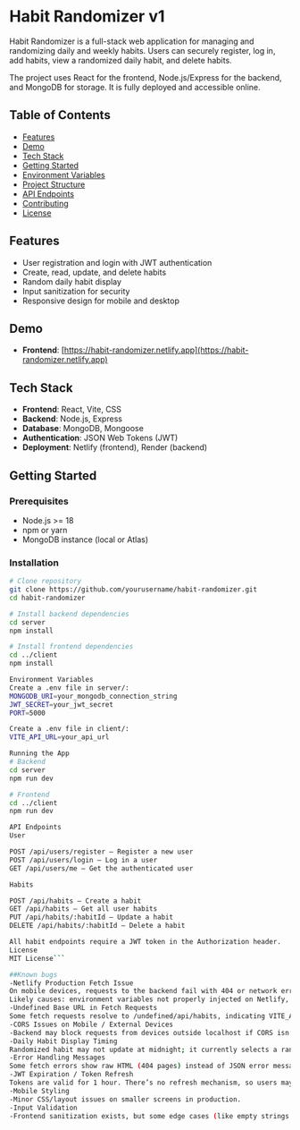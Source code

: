 # Habit Randomizer v1

Habit Randomizer is a full-stack web application for managing and randomizing daily and weekly habits. Users can securely register, log in, add habits, view a randomized daily habit, and delete habits.

The project uses React for the frontend, Node.js/Express for the backend, and MongoDB for storage. It is fully deployed and accessible online.

## Table of Contents

- [Features](#features)
- [Demo](#demo)
- [Tech Stack](#tech-stack)
- [Getting Started](#getting-started)
- [Environment Variables](#environment-variables)
- [Project Structure](#project-structure)
- [API Endpoints](#api-endpoints)
- [Contributing](#contributing)
- [License](#license)

## Features

- User registration and login with JWT authentication
- Create, read, update, and delete habits
- Random daily habit display
- Input sanitization for security
- Responsive design for mobile and desktop

## Demo

- **Frontend**: [https://habit-randomizer.netlify.app](https://habit-randomizer.netlify.app)

## Tech Stack

- **Frontend**: React, Vite, CSS
- **Backend**: Node.js, Express
- **Database**: MongoDB, Mongoose
- **Authentication**: JSON Web Tokens (JWT)
- **Deployment**: Netlify (frontend), Render (backend)

## Getting Started

### Prerequisites

- Node.js >= 18
- npm or yarn
- MongoDB instance (local or Atlas)

### Installation

````bash
# Clone repository
git clone https://github.com/yourusername/habit-randomizer.git
cd habit-randomizer

# Install backend dependencies
cd server
npm install

# Install frontend dependencies
cd ../client
npm install

Environment Variables
Create a .env file in server/:
MONGODB_URI=your_mongodb_connection_string
JWT_SECRET=your_jwt_secret
PORT=5000

Create a .env file in client/:
VITE_API_URL=your_api_url

Running the App
# Backend
cd server
npm run dev

# Frontend
cd ../client
npm run dev

API Endpoints
User

POST /api/users/register – Register a new user
POST /api/users/login – Log in a user
GET /api/users/me – Get the authenticated user

Habits

POST /api/habits – Create a habit
GET /api/habits – Get all user habits
PUT /api/habits/:habitId – Update a habit
DELETE /api/habits/:habitId – Delete a habit

All habit endpoints require a JWT token in the Authorization header.
License
MIT License```

##Known bugs
-Netlify Production Fetch Issue
On mobile devices, requests to the backend fail with 404 or network error when using the production frontend (https://habit-randomizer.netlify.app).
Likely causes: environment variables not properly injected on Netlify, or routing issues in React/Vite build.
-Undefined Base URL in Fetch Requests
Some fetch requests resolve to /undefined/api/habits, indicating VITE_API_URL or REACT_APP_API_URL is missing or not correctly loaded in production.
-CORS Issues on Mobile / External Devices
-Backend may block requests from devices outside localhost if CORS isn’t correctly configured. Currently using app.use(cors()), but stricter policies may affect mobile access.
-Daily Habit Display Timing
Randomized habit may not update at midnight; it currently selects a random habit on page load rather than per day.
-Error Handling Messages
Some fetch errors show raw HTML (404 pages) instead of JSON error messages, which can break UI parsing.
-JWT Expiration / Token Refresh
Tokens are valid for 1 hour. There’s no refresh mechanism, so users may be logged out unexpectedly without a clear message.
-Mobile Styling
-Minor CSS/layout issues on smaller screens in production.
-Input Validation
-Frontend sanitization exists, but some edge cases (like empty strings or overly long inputs) may not be fully handled.
````

